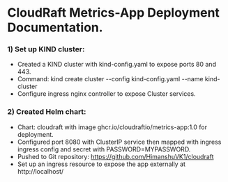 # CloudRaft Metrics-App Deployment Documentation.
### 1) Set up KIND cluster:
- Created a KIND cluster with kind-config.yaml to expose ports 80 and 443.    
- Command: kind create cluster --config kind-config.yaml --name kind-cluster
- Configure ingress nginx controller to expose Cluster services.
### 2) Created Helm chart:
- Chart: cloudraft with image ghcr.io/cloudraftio/metrics-app:1.0 for deployment.
- Configured port 8080 with ClusterIP service then mapped with ingress ingress config and secret with PASSWORD=MYPASSWORD.  
- Pushed to Git repository: https://github.com/HimanshuVK1/cloudraft
- Set up an ingress resource to expose the app externally at http://localhost/
